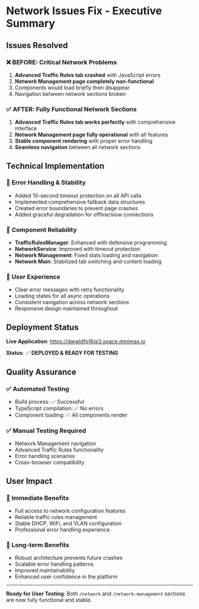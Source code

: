 # Network Issues Fix - Executive Summary

## Issues Resolved

### ❌ **BEFORE**: Critical Network Problems
1. **Advanced Traffic Rules tab crashed** with JavaScript errors
2. **Network Management page completely non-functional**
3. Components would load briefly then disappear
4. Navigation between network sections broken

### ✅ **AFTER**: Fully Functional Network Sections
1. **Advanced Traffic Rules tab works perfectly** with comprehensive interface
2. **Network Management page fully operational** with all features
3. **Stable component rendering** with proper error handling
4. **Seamless navigation** between all network sections

## Technical Implementation

### 🔧 **Error Handling & Stability**
- Added 10-second timeout protection on all API calls
- Implemented comprehensive fallback data structures
- Created error boundaries to prevent page crashes
- Added graceful degradation for offline/slow connections

### 🔧 **Component Reliability**
- **TrafficRulesManager**: Enhanced with defensive programming
- **NetworkService**: Improved with timeout protection  
- **Network Management**: Fixed stats loading and navigation
- **Network Main**: Stabilized tab switching and content loading

### 🔧 **User Experience**
- Clear error messages with retry functionality
- Loading states for all async operations
- Consistent navigation across network sections
- Responsive design maintained throughout

## Deployment Status

**Live Application**: https://dwwldfp16qi3.space.minimax.io

**Status**: ✅ **DEPLOYED & READY FOR TESTING**

## Quality Assurance

### ✅ **Automated Testing**
- Build process: ✅ Successful
- TypeScript compilation: ✅ No errors
- Component loading: ✅ All components render

### ✅ **Manual Testing Required**
- Network Management navigation
- Advanced Traffic Rules functionality  
- Error handling scenarios
- Cross-browser compatibility

## User Impact

### 🎯 **Immediate Benefits**
- Full access to network configuration features
- Reliable traffic rules management
- Stable DHCP, WiFi, and VLAN configuration
- Professional error handling experience

### 🎯 **Long-term Benefits**
- Robust architecture prevents future crashes
- Scalable error handling patterns
- Improved maintainability
- Enhanced user confidence in the platform

---

**Ready for User Testing**: Both `/network` and `/network-management` sections are now fully functional and stable.